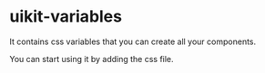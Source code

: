# uikit-variables

It contains css variables that you can create all your components.

You can start using it by adding the css file.
